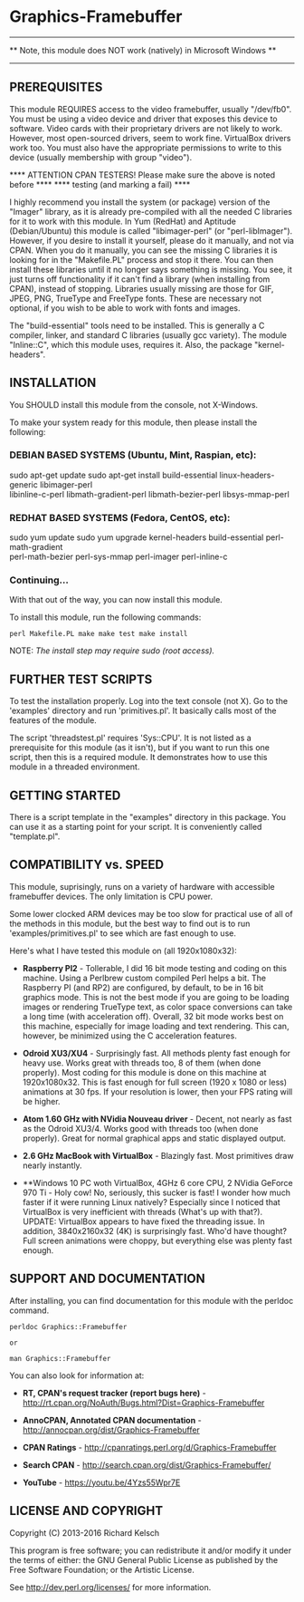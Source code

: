 # Graphics-Framebuffer

*********************************************************************
** Note, this module does NOT work (natively) in Microsoft Windows **
*********************************************************************

## PREREQUISITES

This module REQUIRES access to the video framebuffer, usually "/dev/fb0".
You must be using a video device and driver that exposes this device to
software.  Video cards with their proprietary drivers are not likely to work.
However, most open-sourced drivers, seem to work fine.  VirtualBox drivers
work too.  You must also have the appropriate permissions to write to this
device (usually membership with group "video").

**** ATTENTION CPAN TESTERS!  Please make sure the above is noted before ****
**** testing (and marking a fail)                                        ****

I highly recommend you install the system (or package) version of the "Imager"
library, as it is already pre-compiled with all the needed C libraries for it
to work with this module.  In Yum (RedHat) and Aptitude (Debian/Ubuntu) this
module is called "libimager-perl" (or "perl-libImager").  However, if you
desire to install it yourself, please do it manually, and not via CPAN.  When
you do it manually, you can see the missing C libraries it is looking for in
the "Makefile.PL" process and stop it there.  You can then install these
libraries until it no longer says something is missing.  You see, it just
turns off functionality if it can't find a library (when installing from CPAN),
instead of stopping.  Libraries usually missing are those for GIF, JPEG, PNG,
TrueType and FreeType fonts.  These are necessary not optional, if you wish to
be able to work with fonts and images.

The "build-essential" tools need to be installed. This is generally a C
compiler, linker, and standard C libraries (usually gcc variety).  The module
"Inline::C", which this module uses, requires it.  Also, the package
"kernel-headers".

## INSTALLATION

You SHOULD install this module from the console, not X-Windows.

To make your system ready for this module, then please install the following:

### DEBIAN BASED SYSTEMS (Ubuntu, Mint, Raspian, etc):

  sudo apt-get update
  sudo apt-get install build-essential linux-headers-generic libimager-perl \
   libinline-c-perl libmath-gradient-perl libmath-bezier-perl libsys-mmap-perl

### REDHAT BASED SYSTEMS (Fedora, CentOS, etc):

  sudo yum update
  sudo yum upgrade kernel-headers build-essential perl-math-gradient \
    perl-math-bezier perl-sys-mmap perl-imager perl-inline-c

### Continuing...

With that out of the way, you can now install this module.

To install this module, run the following commands:

`
    perl Makefile.PL
    make
    make test
    make install
`

NOTE:  _The install step may require sudo (root access)._

## FURTHER TEST SCRIPTS

To test the installation properly.  Log into the text console (not X).
Go to the 'examples' directory and run 'primitives.pl'.  It basically calls
most of the features of the module.

The script 'threadstest.pl' requires 'Sys::CPU'.  It is not listed as a
prerequisite for this module (as it isn't), but if you want to run this
one script, then this is a required module.  It demonstrates how to use this
module in a threaded environment.

## GETTING STARTED

There is a script template in the "examples" directory in this package.  You
can use it as a starting point for your script.  It is conveniently called
"template.pl".

## COMPATIBILITY vs. SPEED

This module, suprisingly, runs on a variety of hardware with accessible
framebuffer devices.  The only limitation is CPU power.

Some lower clocked ARM devices may be too slow for practical use of all of the
methods in this module, but the best way to find out is to run
'examples/primitives.pl' to see which are fast enough to use.

Here's what I have tested this module on (all 1920x1080x32):

* **Raspberry PI2** - Tollerable, I did 16 bit mode testing and coding on this machine.  Using a Perlbrew custom compiled Perl helps a bit.  The Raspberry PI (and RP2) are configured, by default, to be in 16 bit graphics mode.  This is not the best mode if you are going to be loading images or rendering TrueType text, as color space conversions can take a long time (with acceleration off).  Overall, 32 bit mode works best on this machine, especially for image loading and text rendering.  This can, however, be minimized using the C acceleration features.

* **Odroid XU3/XU4**  - Surprisingly fast.  All methods plenty fast enough for heavy use.  Works great with threads too, 8 of them (when done properly).  Most coding for this module is done on this machine at 1920x1080x32.  This is fast enough for full screen (1920 x 1080 or less) animations at 30 fps.  If your resolution is lower, then your FPS rating will be higher.

* **Atom 1.60 GHz with NVidia Nouveau driver** - Decent, not nearly as fast as the Odroid XU3/4.  Works good with threads too (when done properly).  Great for normal graphical apps and static displayed output.

* **2.6 GHz MacBook with VirtualBox** - Blazingly fast. Most primitives draw nearly instantly.

* **Windows 10 PC woth VirtualBox, 4GHz 6 core CPU, 2 NVidia GeForce 970 Ti - Holy cow!  No, seriously, this sucker is fast!  I wonder how much faster if it were running Linux natively?  Especially since I noticed that VirtualBox is very inefficient with threads (What's up with that?).  UPDATE: VirtualBox appears to have fixed the threading issue.
  In addition, 3840x2160x32 (4K) is surprisingly fast.  Who'd have thought?  Full screen animations were choppy, but everything else was plenty fast enough.

## SUPPORT AND DOCUMENTATION

After installing, you can find documentation for this module with the
perldoc command.

`
    perldoc Graphics::Framebuffer
`

    or

`
    man Graphics::Framebuffer
`

You can also look for information at:

* **RT, CPAN's request tracker (report bugs here)** - http://rt.cpan.org/NoAuth/Bugs.html?Dist=Graphics-Framebuffer

* **AnnoCPAN, Annotated CPAN documentation** - http://annocpan.org/dist/Graphics-Framebuffer

* **CPAN Ratings** - http://cpanratings.perl.org/d/Graphics-Framebuffer

* **Search CPAN** - http://search.cpan.org/dist/Graphics-Framebuffer/

* **YouTube** - https://youtu.be/4Yzs55Wpr7E

## LICENSE AND COPYRIGHT

Copyright (C) 2013-2016 Richard Kelsch

This program is free software; you can redistribute it and/or modify it
under the terms of either: the GNU General Public License as published
by the Free Software Foundation; or the Artistic License.

See http://dev.perl.org/licenses/ for more information.
